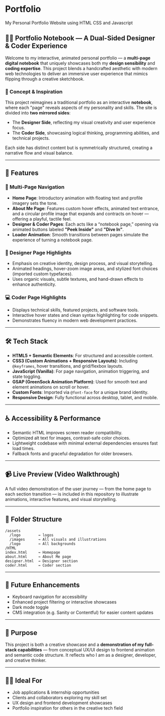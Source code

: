 # Portfolio
My Personal Portfolio Website using HTML CSS and Javascript
## 🎨📐 Portfolio Notebook — A Dual-Sided Designer & Coder Experience

Welcome to my interactive, animated personal portfolio — a **multi-page digital notebook** that uniquely showcases both my **design sensibility** and **coding expertise**. This project blends a handcrafted aesthetic with modern web technologies to deliver an immersive user experience that mimics flipping through a creative sketchbook.

### 📘 Concept & Inspiration

This project reimagines a traditional portfolio as an interactive **notebook**, where each "page" reveals aspects of my personality and skills. The site is divided into **two mirrored sides**:

* The **Designer Side**, reflecting my visual creativity and user experience focus.
* The **Coder Side**, showcasing logical thinking, programming abilities, and technical projects.

Each side has distinct content but is symmetrically structured, creating a narrative flow and visual balance.

---

## 🚀 Features

### 🧱 Multi-Page Navigation

* **Home Page**: Introductory animation with floating text and profile imagery sets the tone.
* **About Me Page**: Features custom hover effects, animated text entrance, and a circular profile image that expands and contracts on hover — offering a playful, tactile feel.
* **Designer & Coder Pages**: Each acts like a “notebook page,” opening via animated buttons labeled **"Peek Inside"** and **"Dive In"**.
* **Loader Animation**: Smooth transitions between pages simulate the experience of turning a notebook page.

### 🧠 Designer Page Highlights

* Emphasis on creative identity, design process, and visual storytelling.
* Animated headings, hover-zoom image areas, and stylized font choices (imported custom typefaces).
* Uses organic visuals, subtle textures, and hand-drawn effects to enhance authenticity.

### 💻 Coder Page Highlights

* Displays technical skills, featured projects, and software tools.
* Interactive hover states and clean syntax highlighting for code snippets.
* Demonstrates fluency in modern web development practices.

---

## 🛠️ Tech Stack

* **HTML5 + Semantic Elements**: For structured and accessible content.
* **CSS3 (Custom Animations + Responsive Layouts)**: Including `@keyframes`, hover transitions, and grid/flexbox layouts.
* **JavaScript (Vanilla)**: For page navigation, animation triggering, and state toggling.
* **GSAP (GreenSock Animation Platform)**: Used for smooth text and element animations on scroll or hover.
* **Custom Fonts**: Imported via `@font-face` for a unique brand identity.
* **Responsive Design**: Fully functional across desktop, tablet, and mobile.

---

## ♿ Accessibility & Performance

* Semantic HTML improves screen reader compatibility.
* Optimized alt text for images, contrast-safe color choices.
* Lightweight codebase with minimal external dependencies ensures fast load times.
* Fallback fonts and graceful degradation for older browsers.

---

## 📹 Live Preview (Video Walkthrough)

A full video demonstration of the user journey — from the home page to each section transition — is included in this repository to illustrate animations, interactive features, and visual storytelling.

---

## 📁 Folder Structure

```
/assets
  /logo        → logos
  /images      → All visuals and illustrations
  /logo        → All backgrounds
/HTML
index.html     → Homepage
about.html     → About Me page
designer.html  → Designer section
coder.html     → Coder section
```

---

## 🔮 Future Enhancements

* Keyboard navigation for accessibility
* Enhanced project filtering or interactive showcases
* Dark mode toggle
* CMS integration (e.g. Sanity or Contentful) for easier content updates

---

## 📌 Purpose

This project is both a creative showcase and a **demonstration of my full-stack capabilities** — from conceptual UX/UI design to frontend animation and semantic code structure. It reflects who I am as a designer, developer, and creative thinker.

---

## 🧑‍🎓 Ideal For

* Job applications & internship opportunities
* Clients and collaborators exploring my skill set
* UX design and frontend development showcases
* Portfolio inspiration for others in the creative tech field
